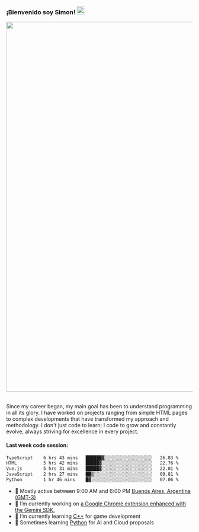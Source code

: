 <h3 align="flex-start"><b>¡Bienvenido soy Simon!&nbsp;</b><img src="https://media.giphy.com/media/hvRJCLFzcasrR4ia7z/giphy.gif" width="22"></h3>

<section>
  <img src="https://raw.githubusercontent.com/saadeghi/saadeghi/master/dino.gif" width="1000">
</section>

<br>
<p>Since my career began, my main goal has been to understand programming in all its glory. I have worked on projects ranging from simple HTML pages to complex developments that have transformed my approach and methodology. I don't just code to learn; I code to grow and constantly evolve, always striving for excellence in every project.</p>

<h4><b>Last week code session: </b></h4>

<!--START_SECTION:waka-->

```txt
TypeScript    6 hrs 43 mins   ██████▓░░░░░░░░░░░░░░░░░░   26.83 %
HTML          5 hrs 42 mins   █████▓░░░░░░░░░░░░░░░░░░░   22.76 %
Vue.js        5 hrs 31 mins   █████▓░░░░░░░░░░░░░░░░░░░   22.01 %
JavaScript    2 hrs 27 mins   ██▒░░░░░░░░░░░░░░░░░░░░░░   09.81 %
Python        1 hr 46 mins    █▓░░░░░░░░░░░░░░░░░░░░░░░   07.06 %
```

<!--END_SECTION:waka-->

- 🚩 Mostly active between 9:00 AM and 6:00 PM <a href=https://onlinealarmkur.com/world/es>Buenos Aires, Argentina (GMT-3)</a>
- 👷 I’m currently working on <a href=https://github.com/snapverse/gemini-snippet-monorepo>a Google Chrome extension enhanced with the Gemini SDK.</a>
- 👴 I’m currently learning <a href=https://images3.memedroid.com/images/UPLOADED755/65f2bce6734f6.webp>C++</a> for game development
- 🐍 Sometimes learning <a href=https://qph.cf2.quoracdn.net/main-qimg-4472b6229cb75bf66ab531f3ebd4f975-lq>Python</a> for AI and Cloud proposals
